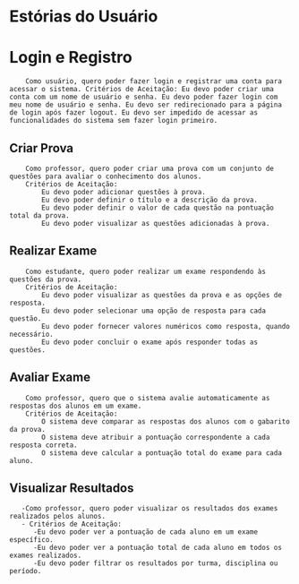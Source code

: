 # **Estórias do Usuário**

# Login e Registro

        Como usuário, quero poder fazer login e registrar uma conta para acessar o sistema. Critérios de Aceitação: Eu devo poder criar uma conta com um nome de usuário e senha. Eu devo poder fazer login com meu nome de usuário e senha. Eu devo ser redirecionado para a página de login após fazer logout. Eu devo ser impedido de acessar as funcionalidades do sistema sem fazer login primeiro.

## Criar Prova

        Como professor, quero poder criar uma prova com um conjunto de questões para avaliar o conhecimento dos alunos.
        Critérios de Aceitação:
            Eu devo poder adicionar questões à prova.
            Eu devo poder definir o título e a descrição da prova.
            Eu devo poder definir o valor de cada questão na pontuação total da prova.
            Eu devo poder visualizar as questões adicionadas à prova.

## Realizar Exame

        Como estudante, quero poder realizar um exame respondendo às questões da prova.
        Critérios de Aceitação:
            Eu devo poder visualizar as questões da prova e as opções de resposta.
            Eu devo poder selecionar uma opção de resposta para cada questão.
            Eu devo poder fornecer valores numéricos como resposta, quando necessário.
            Eu devo poder concluir o exame após responder todas as questões.

## Avaliar Exame

        Como professor, quero que o sistema avalie automaticamente as respostas dos alunos em um exame.
        Critérios de Aceitação:
            O sistema deve comparar as respostas dos alunos com o gabarito da prova.
            O sistema deve atribuir a pontuação correspondente a cada resposta correta.
            O sistema deve calcular a pontuação total do exame para cada aluno.

## Visualizar Resultados

       -Como professor, quero poder visualizar os resultados dos exames realizados pelos alunos.
       - Critérios de Aceitação:
          -Eu devo poder ver a pontuação de cada aluno em um exame específico.
          -Eu devo poder ver a pontuação total de cada aluno em todos os exames realizados.
          -Eu devo poder filtrar os resultados por turma, disciplina ou período.
